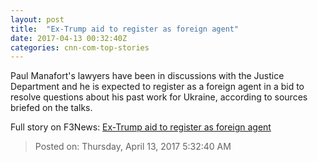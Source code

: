 ```yaml
---
layout: post
title:  "Ex-Trump aid to register as foreign agent"
date: 2017-04-13 00:32:40Z
categories: cnn-com-top-stories
---
```


Paul Manafort's lawyers have been in discussions with the Justice Department and he is expected to register as a foreign agent in a bid to resolve questions about his past work for Ukraine, according to sources briefed on the talks.


Full story on F3News: [Ex-Trump aid to register as foreign agent](http://www.f3nws.com/n/ajnUjG)

> Posted on: Thursday, April 13, 2017 5:32:40 AM
